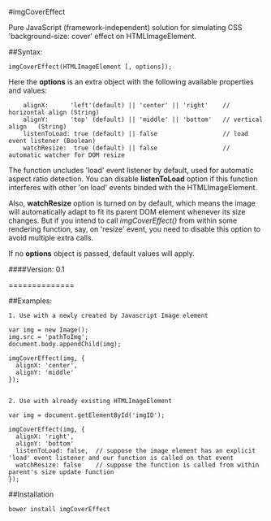 #imgCoverEffect

Pure JavaScript (framework-independent) solution for simulating CSS 'background-size: cover' effect on HTMLImageElement.

##Syntax:
```
imgCoverEffect(HTMLImageElement [, options]);
```
Here the **options** is an extra object with the following available properties and values:
```
    alignX:      'left'(default) || 'center' || 'right'    // horizontal align (String)
    alignY:      'top' (default) || 'middle' || 'bottom'   // vertical align   (String)
    listenToLoad: true (default) || false                  // load event listener (Boolean)
    watchResize:  true (default) || false                  // automatic watcher for DOM resize
```
The function uncludes 'load' event listener by default, used for automatic aspect ratio detection.
You can disable **listenToLoad** option if this function interferes with other 'on load' events binded with the HTMLImageElement.

Also, **watchResize** option is turned on by default, which means the image will automatically adapt to fit its parent DOM element whenever its size changes. But if you intend to call *imgCoverEffect()* from within some rendering function, say, on 'resize' event, you need to disable this option to avoid multiple extra calls.

If no **options** object is passed, default values will apply.

####Version: 0.1

==============

##Examples:
```
1. Use with a newly created by Javascript Image element

var img = new Image();
img.src = 'pathToImg';
document.body.appendChild(img);

imgCoverEffect(img, {
  alignX: 'center',
  alignY: 'middle'
});


2. Use with already existing HTMLImageElement

var img = document.getElementById('imgID');

imgCoverEffect(img, {
  alignX: 'right',
  alignY: 'bottom'
  listenToLoad: false,  // suppose the image element has an explicit 'load' event listener and our function is called on that event
  watchResize: false    // suppose the function is called from within parent's size update function
});

```

##Installation
```
bower install imgCoverEffect
```
